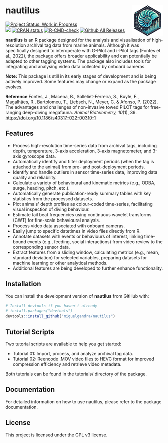 
# nautilus <img src="resources/nautilus-logo.png" align="right" width="100" />

[![Project Status: Work in Progress](https://img.shields.io/badge/status-WIP-orange)](https://www.repostatus.org/#wip)  
[![](https://img.shields.io/badge/lifecycle-experimental-orange.svg)](https://lifecycle.r-lib.org/articles/stages.html#experimental)
[![CRAN status](https://www.r-pkg.org/badges/version/nautilus)](https://CRAN.R-project.org/package=nautilus)
[![R-CMD-check](https://github.com/miguelgandra/nautilus/actions/workflows/R-CMD-check.yaml/badge.svg)](https://github.com/miguelgandra/nautilus/actions/workflows/R-CMD-check.yaml)
[![Github All Releases](https://img.shields.io/github/downloads/miguelgandra/nautilus/total.svg)]()


**nautilus** is an R package designed for the analysis and visualisation of high-resolution archival tag data from marine animals.
Although it was specifically designed to interoperate with G-Pilot and i-Pilot tags (Fontes et al., 2022), the package offers broader applicability and can potentially be adapted to other tagging systems.
The package also includes tools for integrating and analysing video data collected by onboard cameras.

**Note:** This package is still in its early stages of development and is being actively improved. Some features may change or expand as the package evolves.

**Reference**
Fontes, J., Macena, B., Solleliet-Ferreira, S., Buyle, F., Magalhães, R., Bartolomeu, T., Liebsch, N., Meyer, C. & Afonso, P. (2022). The advantages and challenges of non-invasive towed PILOT tags for free-ranging deep-diving megafauna. *Animal Biotelemetry, 10*(1), 39. https://doi.org/10.1186/s40317-022-00310-1
<br> <!-- This line adds a break to create space -->

## Features

- Process high-resolution time-series data from archival tags, including depth, temperature, 3-axis acceleration, 3-axis magnetometer, and 3-axis gyroscope data.
- Automatically identify and filter deployment periods (when the tag is attached to the animal) from pre- and post-deployment periods.
- Identify and handle outliers in sensor time-series data, improving data quality and reliability.
- Calculate a variety of behavioural and kinematic metrics (e.g., ODBA, surge, heading, pitch, etc.).
- Automatically generate publication-ready summary tables with key statistics from the processed datasets.
- Plot animals' depth profiles as colour-coded time-series, facilitating visual inspection of diving behaviour.
- Estimate tail beat frequencies using continuous wavelet transforms (CWT) for fine-scale behavioural analysis.
- Process video data associated with onboard cameras.
- Easily jump to specific datetimes in video files directly from R.
- Annotate datasets with events or behaviours of interest, linking time-bound events (e.g., feeding, social interactions) from video review to the corresponding sensor data.
- Extract features from a sliding window, calculating metrics (e.g., mean, standard deviation) for selected variables, preparing datasets for machine learning or other analytical methods.
- Additional features are being developed to further enhance functionality.


## Installation

You can install the development version of **nautilus** from GitHub with:

```r
# Install devtools if you haven't already
# install.packages("devtools")
devtools::install_github("miguelgandra/nautilus")
```

## Tutorial Scripts

Two tutorial scripts are available to help you get started:
- Tutorial 01: Import, process, and analyze archival tag data.
- Tutorial 02: Reencode .MOV video files to HEVC format for improved compression efficiency and retrieve video metadata.

Both tutorials can be found in the tutorials/ directory of the package.


## Documentation

For detailed information on how to use nautilus, please refer to the package documentation.


## License
This project is licensed under the GPL v3 license.
